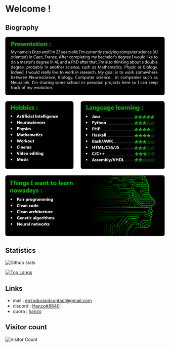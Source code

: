 # Welcome !

## Biography 

<p><img width="578" src="test2.png"></p>

## Statistics 

![Github stats](https://github-readme-stats.vercel.app/api?username=hanzopgp&theme=highcontrast&hide_border=true&show_icons=true&count_private=true&title_color=09ba00&icon_color=09ba00)

[![Top Langs](https://github-readme-stats.vercel.app/api/top-langs/?username=hanzopgp&layout=compact&langs_count=8&bg_color=000000&title_color=09ba00&text_color=ffffff&hide_border=true&hide=jupyter%20notebook,TeX&exclude_repo=First3DGame,TeX&card_width=445)](https://github.com/anuraghazra/github-readme-stats)

## Links 

- mail : [enzodurandcontact@gmail.com](mailto:letgui2@gmail.com)
- discord : [Hanzo#8840](https://discordapp.com/users/339384664118657034/)
- quora : [hanzo](https://fr.quora.com/profile/Hanzo?ch=10&share=519cf10b&srid=YhyTm) 

## Visitor count  

![Visitor Count](https://profile-counter.glitch.me/hanzopgp/count.svg)
